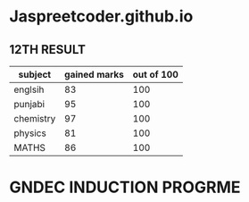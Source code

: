# **Jaspreetcoder.github.io**
## 12TH RESULT

|subject | gained marks |  out of 100|
 | ---- | ---- | ---- |
| englsih| 83| 100|
|punjabi| 95 | 100 |
| chemistry | 97| 100 |
 | physics | 81 | 100|
 | MATHS | 86 | 100 |

# GNDEC INDUCTION PROGRME

